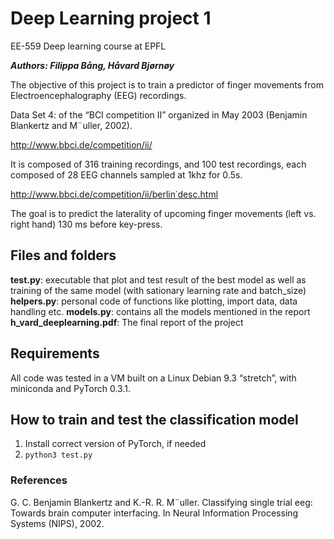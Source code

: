 # Deep Learning project 1
EE-559 Deep learning course at EPFL

***Authors: Filippa Bång, Håvard Bjørnøy***

The objective of this project is to train a predictor of finger movements from Electroencephalography
(EEG) recordings.

Data Set 4: of the “BCI competition II” organized in May 2003 (Benjamin Blankertz and
M¨uller, 2002).

http://www.bbci.de/competition/ii/

It is composed of 316 training recordings, and 100 test recordings, each composed of 28 EEG channels
sampled at 1khz for 0.5s.

http://www.bbci.de/competition/ii/berlin˙desc.html

The goal is to predict the laterality of upcoming finger movements (left vs. right hand) 130 ms before
key-press.

## Files and folders

**test.py**: executable that plot and test result of the best model as well as training of the same model (with sationary learning rate and batch_size)
**helpers.py**: personal code of functions like plotting, import data, data handling etc.
**models.py**: contains all the models mentioned in the report
**h_vard_deeplearning.pdf**: The final report of the project

## Requirements

All code was tested in a VM built on a Linux Debian 9.3 “stretch”, with miniconda and PyTorch 0.3.1.


## How to train and test the classification model
1. Install correct version of PyTorch, if needed
1. ```python3 test.py```


### References
G. C. Benjamin Blankertz and K.-R. R. M¨uller. Classifying single trial eeg: Towards brain computer
interfacing. In Neural Information Processing Systems (NIPS), 2002.

